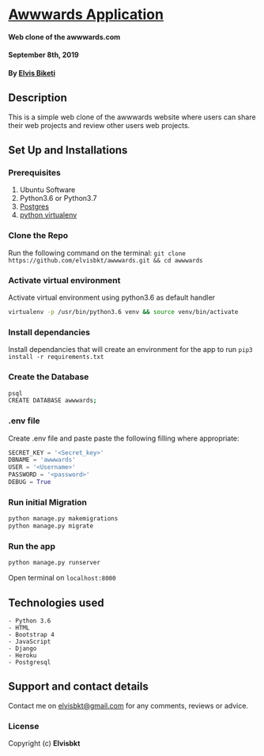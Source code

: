 # [Awwwards Application](https://Instaclone-application.herokuapp.com/)
#### Web clone of the awwwards.com
#### September 8th, 2019
#### By **[Elvis Biketi](https://github.com/elvisbkt)**

## Description
This is a simple web clone of the awwwards website where users can share their web projects
and review other users web projects.


## Set Up and Installations

### Prerequisites
1. Ubuntu Software
2. Python3.6 or Python3.7
3. [Postgres](https://www.postgresql.org/download/)
4. [python virtualenv](https://gist.github.com/Geoyi/d9fab4f609e9f75941946be45000632b)

### Clone the Repo
Run the following command on the terminal:
`git clone https://github.com/elvisbkt/awwwards.git && cd awwwards`

### Activate virtual environment
Activate virtual environment using python3.6 as default handler
```bash
virtualenv -p /usr/bin/python3.6 venv && source venv/bin/activate
```

### Install dependancies
Install dependancies that will create an environment for the app to run
`pip3 install -r requirements.txt`

### Create the Database
```bash
psql
CREATE DATABASE awwwards;
```
### .env file
Create .env file and paste paste the following filling where appropriate:
```python
SECRET_KEY = '<Secret_key>'
DBNAME = 'awwwards'
USER = '<Username>'
PASSWORD = '<password>'
DEBUG = True

```
### Run initial Migration
```bash
python manage.py makemigrations
python manage.py migrate
```

### Run the app
```bash
python manage.py runserver
```
Open terminal on `localhost:8000`


## Technologies used
    - Python 3.6
    - HTML
    - Bootstrap 4
    - JavaScript
    - Django
    - Heroku
    - Postgresql

## Support and contact details
Contact me on elvisbkt@gmail.com for any comments, reviews or advice.

### License
Copyright (c) **Elvisbkt**